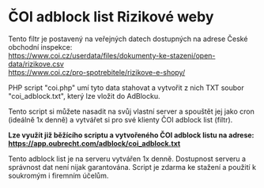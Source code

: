 ČOI adblock list Rizikové weby
==============================

Tento filtr je postavený na veřejných datech dostupných na adrese České obchodní inspekce:<br />
https://www.coi.cz/userdata/files/dokumenty-ke-stazeni/open-data/rizikove.csv<br />
https://www.coi.cz/pro-spotrebitele/rizikove-e-shopy/

PHP script "coi.php" umí tyto data stahovat a vytvořit z nich TXT soubor "coi_adblock.txt", který lze vložit do AdBlocku.

Tento script si můžete nasadit na svůj vlastní server a spouštět jej jako cron (ideálně 1x denně) a vytvářet si pro své klienty ČOI adblock list (filtr).

**Lze využít již běžícího scriptu a vytvořeného ČOI adblock listu na adrese:** **https://app.oubrecht.com/adblock/coi_adblock.txt**

Tento adblock list je na serveru vytvářen 1x denně. Dostupnost serveru a správnost dat není nijak garantována.
Script je zdarma ke stažení a použití k soukromým i firemním účelům.
